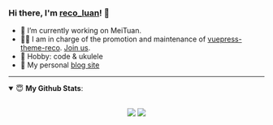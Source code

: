 ### Hi there, I'm [reco_luan](https://www.recoluan.com)! 👋

- 🔭 I’m currently working on MeiTuan.
- 👨‍💻 I am in charge of the promotion and maintenance of [vuepress-theme-reco](https://vuepress-theme-reco.recoluan.com). [Join us](https://www.notion.so/vuepress-reco-f8a7a55d18e042929931b612f170dbf4).
- 🏓 Hobby: code & ukulele
- 👋 My personal [blog site](https://www.recoluan.com)

---

<details open>
 <summary> 😇 <b>My Github Stats</b>: </summary>
<br>
<p align = "center">
  <img src = "https://github-readme-stats.vercel.app/api?username=recoluan&show_icons=true&theme=calm&line_height=33&hide_border=true">
  <img src = "https://github-readme-stats.vercel.app/api/top-langs/?username=recoluan&theme=calm&hide_border=true">
</p>
</details>
